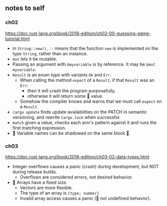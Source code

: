 ## notes to self


### ch02

https://doc.rust-lang.org/book/2018-edition/ch02-00-guessing-game-tutorial.html

- in `String::new()`, `::` means that the function `new` is implemented on the *type* `String`,
  rather than an instance.
- `mut` lets it be mutable.
- Passing an argument with `&myvariable` is by reference. It may be `&mut myvariable`.
- `Result` is an enum type with variants `Ok` and `Err`.
  - When calling the method `expect` of a `Result`, if that `Result` was an `Err`:
    - then it will crash the program purposefully,
    - otherwise it will return some 🤔 value.
  - Somehow the compiler knows and warns that we must call `expect` on a `Result`.
- `cargo update` finds update availabilities on the PATCH in semantic versioning,
  and rewrite `Cargo.lock` when successful.
- `match` given a value, checks each arm's pattern against it and runs the first matching expression.
- 🌟 Variable names can be shadowed on the same block 🤔.

### ch03

https://doc.rust-lang.org/book/2018-edition/ch03-02-data-types.html

- Integer overflows causes a panic (crash) during development, but NOT during release builds.
  - Overflows are considered errors, not desired behavior.
- 🎵 Arrays have a fixed size.
  - Vectors are more flexible.
  - The type of an array is `[type; number]`
  - Invalid array access causes a panic (🎵 not undefined behavior).
